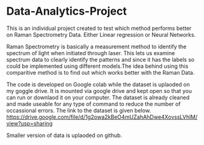 # Data-Analytics-Project
This is an individual project created to test which method performs better on Raman Spectrometry Data. Either Linear regression or Neural Networks.

Raman Spectrometry is basically a measurement method to identify the spectrum of light when initiated through laser. This lets us examine spectrum data to clearly identify the patterns and since it has the labels so could be implemented using different models.The idea behind using this comparitive method is to find out which works better with the Raman Data.

The code is developed on Google colab while the dataset is uplaoded on my goggle drive. It is mounted via google drive and kept open so that you can run or downlaod it on your computer. The dataset is already cleaned and made useable for any type of command to reduce the number of occassional errors.  The link to the dataset is given below.
https://drive.google.com/file/d/1g2owa2kBeO4mUZahAhDwe4XovssLVhlM/view?usp=sharing

Smaller version of data is uplaoded on github.
